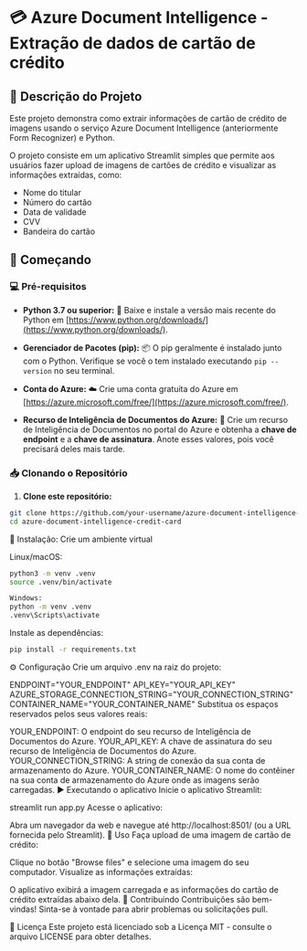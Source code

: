 #  💳 Azure Document Intelligence -  Extração de dados de cartão de crédito

## 📃 Descrição do Projeto

Este projeto demonstra como extrair informações de cartão de crédito de imagens usando o serviço Azure Document Intelligence (anteriormente Form Recognizer) e Python. 

O projeto consiste em um aplicativo Streamlit simples que permite aos usuários fazer upload de imagens de cartões de crédito e visualizar as informações extraídas, como:

* Nome do titular
* Número do cartão
* Data de validade
* CVV
* Bandeira do cartão

## 🚀 Começando

### 💻 Pré-requisitos

* **Python 3.7 ou superior:**  🐍 Baixe e instale a versão mais recente do Python em [https://www.python.org/downloads/](https://www.python.org/downloads/).

* **Gerenciador de Pacotes (pip):**  📦 O pip geralmente é instalado junto com o Python. Verifique se você o tem instalado executando `pip --version` no seu terminal.

* **Conta do Azure:** ☁️ Crie uma conta gratuita do Azure em [https://azure.microsoft.com/free/](https://azure.microsoft.com/free/).

* **Recurso de Inteligência de Documentos do Azure:**  📄 Crie um recurso de Inteligência de Documentos no portal do Azure e obtenha a **chave de endpoint** e a **chave de assinatura**. Anote esses valores, pois você precisará deles mais tarde.

### 📥 Clonando o Repositório

1. **Clone este repositório:**
```bash
git clone https://github.com/your-username/azure-document-intelligence-credit-card.git
cd azure-document-intelligence-credit-card
```

🔧 Instalação:
Crie um ambiente virtual

Linux/macOS:
```bash
python3 -m venv .venv
source .venv/bin/activate
```
```bash
Windows:
python -m venv .venv
.venv\Scripts\activate
```
Instale as dependências:
```bash
pip install -r requirements.txt
```

⚙️ Configuração
Crie um arquivo .env na raiz do projeto:

ENDPOINT="YOUR_ENDPOINT"
API_KEY="YOUR_API_KEY"
AZURE_STORAGE_CONNECTION_STRING="YOUR_CONNECTION_STRING"
CONTAINER_NAME="YOUR_CONTAINER_NAME"
Substitua os espaços reservados pelos seus valores reais:

YOUR_ENDPOINT: O endpoint do seu recurso de Inteligência de Documentos do Azure.
YOUR_API_KEY: A chave de assinatura do seu recurso de Inteligência de Documentos do Azure.
YOUR_CONNECTION_STRING: A string de conexão da sua conta de armazenamento do Azure.
YOUR_CONTAINER_NAME: O nome do contêiner na sua conta de armazenamento do Azure onde as imagens serão carregadas.
▶️ Executando o aplicativo
Inicie o aplicativo Streamlit:

streamlit run app.py
Acesse o aplicativo:

Abra um navegador da web e navegue até http://localhost:8501/ (ou a URL fornecida pelo Streamlit).
🎉 Uso
Faça upload de uma imagem de cartão de crédito:

Clique no botão "Browse files" e selecione uma imagem do seu computador.
Visualize as informações extraídas:

O aplicativo exibirá a imagem carregada e as informações do cartão de crédito extraídas abaixo dela.
🤝 Contribuindo
Contribuições são bem-vindas! Sinta-se à vontade para abrir problemas ou solicitações pull.

📄 Licença
Este projeto está licenciado sob a Licença MIT - consulte o arquivo LICENSE para obter detalhes.

